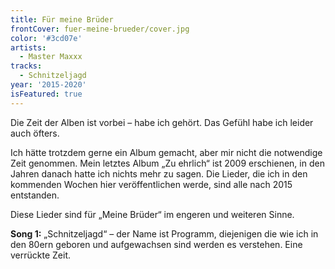 ```yaml
---
title: Für meine Brüder
frontCover: fuer-meine-brueder/cover.jpg
color: '#3cd07e'
artists:
  - Master Maxxx
tracks:
  - Schnitzeljagd
year: '2015-2020'
isFeatured: true
---
```


Die Zeit der Alben ist vorbei – habe ich gehört. Das Gefühl habe ich leider auch öfters.

Ich hätte trotzdem gerne ein Album gemacht, aber mir nicht die notwendige Zeit genommen. Mein letztes Album „Zu ehrlich“ ist 2009 erschienen, in den Jahren danach hatte ich nichts mehr zu sagen. Die Lieder, die ich in den kommenden Wochen hier veröffentlichen werde, sind alle nach 2015 entstanden.

Diese Lieder sind für „Meine Brüder“ im engeren und weiteren Sinne.

**Song 1:**
„Schnitzeljagd“ – der Name ist Programm, diejenigen die wie ich in den 80ern geboren und aufgewachsen sind werden es verstehen. Eine verrückte Zeit.

